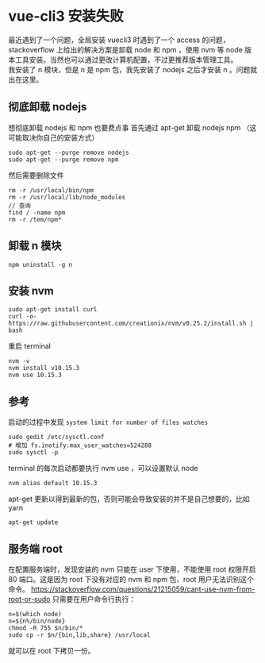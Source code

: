 # vue-cli3 安装失败
最近遇到了一个问题，全局安装 vuecli3 时遇到了一个 access 的问题，stackoverflow 上给出的解决方案是卸载 node 和 npm ，使用
nvm 等 node 版本工具安装。当然也可以通过更改计算机配置，不过更推荐版本管理工具。<br> 
我安装了 n 模块，但是 n 是 npm 包，我先安装了 nodejs 之后才安装 n 。问题就出在这里。

## 彻底卸载 nodejs
想彻底卸载 nodejs 和 npm 也要费点事
首先通过 apt-get 卸载 nodejs npm （这可能取决你自己的安装方式）
```
sudo apt-get --purge remove nodejs
sudo apt-get --purge remove npm
```

然后需要删除文件
```
rm -r /usr/local/bin/npm
rm -r /usr/local/lib/node_modules
// 查询
find / -name npm
rm -r /tem/npm*
```

## 卸载 n 模块
```
npm uninstall -g n
```

## 安装 nvm
```
sudo apt-get install curl
curl -o- https://raw.githubusercontent.com/creationix/nvm/v0.25.2/install.sh | bash
```
重启 terminal 
```
nvm -v
nvm install v10.15.3
nvm use 10.15.3
```

## 参考
启动的过程中发现 `system limit for number of files watches`
```
sudo gedit /etc/sysctl.conf
# 增加 fs.inotify.max_user_watches=524288
sudo sysctl -p
```
terminal 的每次启动都要执行 nvm use ，可以设置默认 node
```
nvm alias default 10.15.3
```
apt-get 更新以得到最新的包，否则可能会导致安装的并不是自己想要的，比如 yarn
```
apt-get update
```

## 服务端 root 
在配置服务端时，发现安装的 nvm 只能在 user 下使用，不能使用 root 权限开启 80 端口。这是因为 root 下没有对应的 nvm 和 npm 包，root 用户无法识别这个命令。
https://stackoverflow.com/questions/21215059/cant-use-nvm-from-root-or-sudo
只需要在用户命令行执行：
```
n=$(which node)
n=${n%/bin/node}
chmod -R 755 $n/bin/*
sudo cp -r $n/{bin,lib,share} /usr/local
```
就可以在 root 下拷贝一份。
